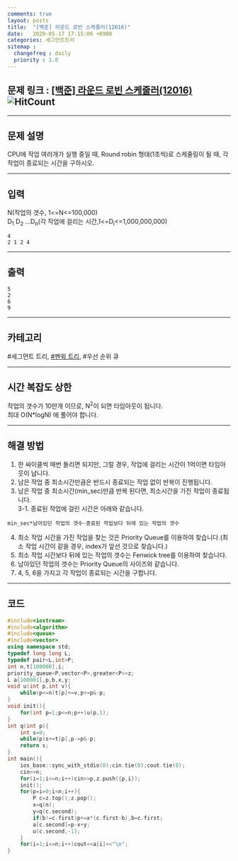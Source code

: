 ```yaml
---
comments: true
layout: posts
title:  "[백준] 라운드 로빈 스케줄러(12016)"
date:   2020-05-17 17:15:06 +0900
categories: 세그먼트트리
sitemap :
  changefreq : daily
  priority : 1.0
---
```

## 문제 링크 : [[백준] 라운드 로빈 스케줄러(12016)](https://www.acmicpc.net/problem/12016) ![HitCount](http://hits.dwyl.com/lastknight00.github.io/12016.svg)  

---

## 문제 설명
CPU에 작업 여러개가 실행 중일 때, Round robin 형태(1초씩)로 스케줄링이 될 때, 각 작업이 종료되는 시간을 구하시오.

---

## 입력
N(작업의 갯수, 1<=N<=100,000)  
D<sub>1</sub> D<sub>2</sub> ...D<sub>n</sub>(각 작업에 걸리는 시간,1<=D<sub>i</sub><=1,000,000,000)
```
4
2 1 2 4
```
---
## 출력
```
5
2
6
9
```

---

## 카테고리  
#세그먼트 트리, [#펜윅 트리](https://drive.google.com/open?id=1Jp5CB5k4zPdPXyH5j7e8mp_C4OBG-uXm8LJzH4KW9-s), #우선 순위 큐

---

## 시간 복잡도 상한
작업의 갯수가 10만개 이므로, N<sup>2</sup>이 되면 타임아웃이 됩니다.  
최대 O(N*logN) 에 풀어야 합니다.

---
## 해결 방법
1. 한 싸이클씩 매번 돌리면 되지만, 그럴 경우, 작업에 걸리는 시간이 1억이면 타임아웃이 납니다.
2. 남은 작업 중 최소시간만큼은 반드시 종료되는 작업 없이 반복이 진행됩니다.
3. 남은 작업 중 최소시간(min_sec)만큼 반복 된다면, 최소시간을 가진 작업이 종료됩니다.  
3-1. 종료된 작업에 걸린 시간은 아래와 같습니다.
```
min_sec*남아있던 작업의 갯수-종료된 작업보다 뒤에 있는 작업의 갯수
```
4. 최소 작업 시간을 가진 작업을 찾는 것은 Priority Queue를 이용하여 찾습니다.(최소 작업 시간이 같을 경우, index가 앞선 것으로 찾습니다.)
5. 최소 작업 시간보다 뒤에 있는 작업의 갯수는 Fenwick tree를 이용하여 찾습니다.
6. 남아있던 작업의 갯수는 Priority Queue의 사이즈와 같습니다.
7. 4, 5, 6을 가지고 각 작업이 종료되는 시간을 구합니다.

---

## 코드

```cpp
#include<iostream>
#include<algorithm>
#include<queue>
#include<vector>
using namespace std;
typedef long long L;
typedef pair<L,int>P;
int n,t[100000],i;
priority_queue<P,vector<P>,greater<P>>z;
L a[100001],p,b,x,y;
void u(int p,int v){
    while(p<=n)t[p]+=v,p+=p&-p;
}
void init(){
    for(int p=1;p<=n;p++)u(p,1);
}
int q(int p){
    int s=0;
    while(p)s+=t[p],p-=p&-p;
    return s;
}
int main(){
    ios_base::sync_with_stdio(0);cin.tie(0);cout.tie(0);
    cin>>n;
    for(i=1;i<=n;i++)cin>>p,z.push({p,i});
    init();
    for(p=i=0;i<n;i++){
        P c=z.top();z.pop();
        x=q(n);
        y=q(c.second);
        if(b!=c.first)p+=x*(c.first-b),b=c.first;
        a[c.second]=p-x+y;
        u(c.second,-1);
    }
    for(i=1;i<=n;i++)cout<<a[i]<<"\n";
}
```
